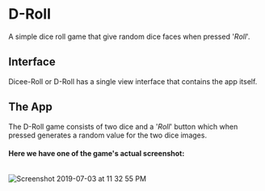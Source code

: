 # D-Roll
A simple dice roll game that give random dice faces when pressed '_Roll_'.

## Interface
Dicee-Roll or D-Roll has a single view interface that contains the app itself.

## The App
The D-Roll game consists of two dice and a '_Roll_' button which when pressed generates a random value for the two dice images.
#### Here we have one of the game's actual screenshot:



<p align="center">
  <img ![Screenshot 2019-07-03 at 11 32 55 PM](https://user-images.githubusercontent.com/32016777/60616329-d1413680-9dee-11e9-8378-877156e7382d.png) />
</p>

![Screenshot 2019-07-03 at 11 32 55 PM](https://user-images.githubusercontent.com/32016777/60616329-d1413680-9dee-11e9-8378-877156e7382d.png)
